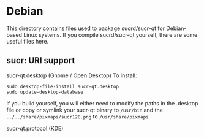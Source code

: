 
Debian
====================
This directory contains files used to package sucrd/sucr-qt
for Debian-based Linux systems. If you compile sucrd/sucr-qt yourself, there are some useful files here.

## sucr: URI support ##


sucr-qt.desktop  (Gnome / Open Desktop)
To install:

	sudo desktop-file-install sucr-qt.desktop
	sudo update-desktop-database

If you build yourself, you will either need to modify the paths in
the .desktop file or copy or symlink your sucr-qt binary to `/usr/bin`
and the `../../share/pixmaps/sucr128.png` to `/usr/share/pixmaps`

sucr-qt.protocol (KDE)

